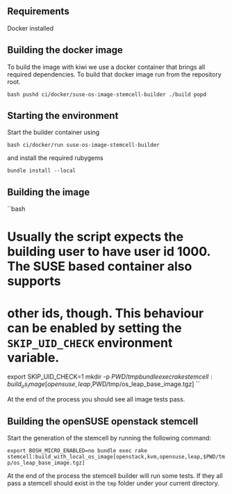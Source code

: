 ## Requirements

Docker installed

## Building the docker image

To build the image with kiwi we use a docker container that brings all required dependencies.
To build that docker image run from the repository root.

``bash
pushd ci/docker/suse-os-image-stemcell-builder
./build
popd
``

## Starting the environment

Start the builder container using

``bash
ci/docker/run suse-os-image-stemcell-builder
``

and install the required rubygems

``
bundle install --local
``

## Building the image

``bash
# Usually the script expects the building user to have user id 1000. The SUSE based container also supports
# other ids, though. This behaviour can be enabled by setting the `SKIP_UID_CHECK` environment variable.
export SKIP_UID_CHECK=1
mkdir -p $PWD/tmp
bundle exec rake stemcell:build_os_image[opensuse,leap,$PWD/tmp/os_leap_base_image.tgz]
``

At the end of the process you should see all image tests pass.

## Building the openSUSE openstack stemcell

Start the generation of the stemcell by running the following command:

``
export BOSH_MICRO_ENABLED=no
bundle exec rake stemcell:build_with_local_os_image[openstack,kvm,opensuse,leap,$PWD/tmp/os_leap_base_image.tgz]
``

At the end of the process the stemcell builder will run some tests. If they all pass a stemcell should exist in the `tmp` folder under your current directory.

